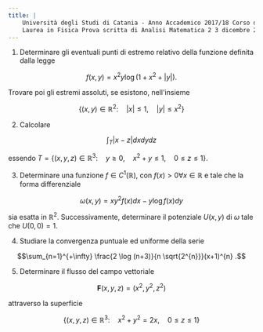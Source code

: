 ```yaml
---
title: |
    Università degli Studi di Catania - Anno Accademico 2017/18 Corso di
    Laurea in Fisica Prova scritta di Analisi Matematica 2 3 dicembre 2018
---
```


1.  Determinare gli eventuali punti di estremo relativo della funzione
    definita dalla legge

$$f(x, y)=x^{2} y \log \left(1+x^{2}+|y|\right) .$$

Trovare poi gli estremi assoluti, se esistono, nell'insieme

$$\left\{(x, y) \in \mathbb{R}^{2}: \quad|x| \leq 1, \quad|y| \leq x^{2}\right\}$$

2.  Calcolare

$$\int_{T}|x-z| d x d y d z$$

essendo
$T=\left\{(x, y, z) \in \mathbb{R}^{3}: \quad y \geq 0, \quad x^{2}+y \leq 1, \quad 0 \leq z \leq 1\right\}$.

3.  Determinare una funzione $f \in C^{1}(\mathbb{R})$, con
    $f(x)>0 \forall x \in \mathbb{R}$ e tale che la forma differenziale

$$\omega(x, y)=x y^{2} f(x) d x-y \log f(x) d y$$

sia esatta in $\mathbb{R}^{2}$. Successivamente, determinare il
potenziale $U(x, y)$ di $\omega$ tale che $U(0,0)=1$.

4.  Studiare la convergenza puntuale ed uniforme della serie

$$\sum_{n=1}^{+\infty} \frac{2 \log (n+3)}{n \sqrt{2^{n}}}(x+1)^{n} .$$

5.  Determinare il flusso del campo vettoriale

$$\mathbf{F}(x, y, z)=\left(x^{2}, y^{2}, z^{2}\right)$$

attraverso la superficie

$$\left\{(x, y, z) \in \mathbb{R}^{3}: \quad x^{2}+y^{2}=2 x, \quad 0 \leq z \leq 1\right\}$$
